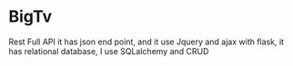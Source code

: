 # BigTv
Rest Full API it has json end point, and it use Jquery and ajax with flask, it has relational database, I use SQLalchemy and CRUD
